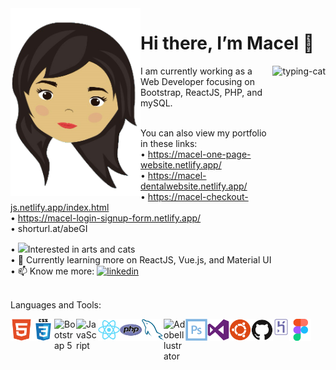 <img align="left" alt="my photo" height="300px" src="https://github.com/chenghermogeno/chenghermogeno/blob/main/me.png">
<h1 class="text-capitalize"> Hi there, I’m Macel 👋</h1>
<img align="right" alt="typing-cat" height="250px" src="https://c.tenor.com/0ygiqFaX-ssAAAAC/bongo-cat-typing.gif" />

I am currently working as a Web Developer focusing on Bootstrap, ReactJS, PHP, and mySQL.</br>
</br>

You can also view my portfolio in these links: <br>
• https://macel-one-page-website.netlify.app/ <br>
• https://macel-dentalwebsite.netlify.app/ <br>
• https://macel-checkout-js.netlify.app/index.html <br>
• https://macel-login-signup-form.netlify.app/ <br>
• shorturl.at/abeGI <br>


• <img src="https://cdn1.iconfinder.com/data/icons/construction-tool-line-foreman-equipment/512/Paint_roller-256.png" width="26px" />Interested in arts and cats</br>
• 🌱 Currently learning more on ReactJS, Vue.js, and Material UI </br>
• 📫 Know me more: <a href="https://www.linkedin.com/in/maniecely-hermogeno/">
<img border="0" alt="linkedin" src="https://cdn-icons-png.flaticon.com/512/174/174857.png" width="26px">
</a></br></br>

Languages and Tools:

<img align="left" alt="HTML 5" color="black" width="35px" src="https://github.com/devicons/devicon/blob/d98a72cb9a6d8e543ddbddc32bac231572349e96/icons/html5/html5-plain.svg" />
<img align="left" alt="CSS" width="35px" src="https://github.com/devicons/devicon/blob/d98a72cb9a6d8e543ddbddc32bac231572349e96/icons/css3/css3-original-wordmark.svg" />
<img align="left" alt="Bootstrap 5" width="35px" src="https://raw.githubusercontent.com/jmnote/z-icons/master/svg/bootstrap.svg" />
<img align="left" alt="JavaScript" width="35px" src="https://raw.githubusercontent.com/jmnote/z-icons/master/svg/javascript.svg" />
<img align="left" alt="Reactjs" width="35px" src="https://github.com/devicons/devicon/blob/d98a72cb9a6d8e543ddbddc32bac231572349e96/icons/react/react-original.svg" />
<img align="left" alt="PHP" width="35px" src="https://github.com/devicons/devicon/blob/d98a72cb9a6d8e543ddbddc32bac231572349e96/icons/php/php-original.svg" />
<img align="left" alt="mySQL" width="35px" src="https://github.com/devicons/devicon/blob/d98a72cb9a6d8e543ddbddc32bac231572349e96/icons/mysql/mysql-original.svg" />
<img align="left" alt="AdobeIllustrator" width="35px" src="https://www.vectorlogo.zone/logos/adobe_illustrator/adobe_illustrator-icon.svg" />
<img align="left" alt="Photoshop" width="35px" src="https://github.com/devicons/devicon/blob/d98a72cb9a6d8e543ddbddc32bac231572349e96/icons/photoshop/photoshop-line.svg" />
<img align="left" alt="Visual Studio" width="35px" src="https://github.com/devicons/devicon/blob/d98a72cb9a6d8e543ddbddc32bac231572349e96/icons/visualstudio/visualstudio-plain.svg" />
<img align="left" alt="Ubuntu" width="35px" src="https://github.com/devicons/devicon/blob/d98a72cb9a6d8e543ddbddc32bac231572349e96/icons/ubuntu/ubuntu-plain.svg" />
<img align="left" alt="Github" width="35px" src="https://github.com/devicons/devicon/blob/d98a72cb9a6d8e543ddbddc32bac231572349e96/icons/github/github-original.svg" />
<a href="https://cheng-react-task-tracker.herokuapp.com/"><img align="left" alt="Heroku" width="26px" src="https://github.com/devicons/devicon/blob/d98a72cb9a6d8e543ddbddc32bac231572349e96/icons/heroku/heroku-original.svg"  /></a>
<img align="left" alt="Figma" width="35px" src="https://raw.githubusercontent.com/devicons/devicon/master/icons/figma/figma-original.svg" />


